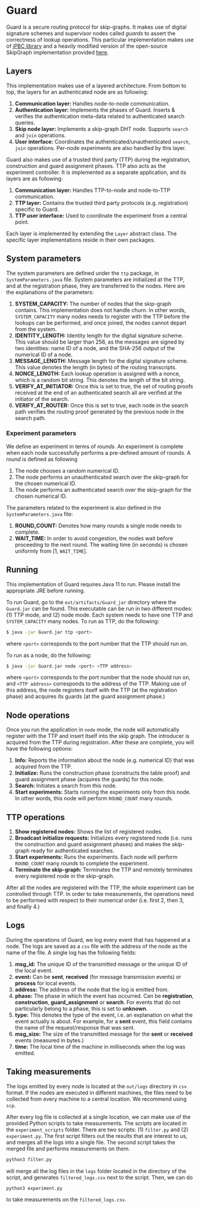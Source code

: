 # Guard
Guard is a secure routing protocol for skip-graphs. It makes use of digital signature schemes and supervisor nodes called *guards* to assert the correctness of lookup operations.
This particular implementation makes use of [jPBC library](http://gas.dia.unisa.it/projects/jpbc/) and a heavily modified version of the open-source SkipGraph implementation provided [here](https://github.com/yhassanzadeh13/SkipGraphNode).
## Layers
This implementation makes use of a layered architecture. From bottom to top, the layers for an authenticated node are as following:
1. **Communication layer:** Handles node-to-node communication.
2. **Authentication layer:** Implements the phases of Guard. Inserts & verifies the authentication meta-data related to authenticated search queries.
3. **Skip node layer:** Implements a skip-graph DHT node. Supports `search` and `join` operations.
4. **User interface:** Coordinates the authenticated/unauthenticated `search`, `join` operations. Per-node experiments are also handled by this layer.

Guard also makes use of a trusted third party (TTP) during the registration, construction and guard assignment phases. TTP also acts as the experiment controller. It is implemented as a separate application, and its layers are as following:
1. **Communication layer:** Handles TTP-to-node and node-to-TTP communication.
2. **TTP layer:** Contains the trusted third party protocols (e.g. registration) specific to Guard.
3. **TTP user interface:** Used to coordinate the experiment from a central point.

Each layer is implemented by extending the `Layer` abstract class. The specific layer implementations reside in their own packages.

## System parameters
The system parameters are defined under the `ttp` package, in `SystemParameters.java` file. System parameters are initialized at the TTP, and at the registration phase, they are transferred to the nodes. Here are the explanations of the parameters:
1. **SYSTEM_CAPACITY:** The number of nodes that the skip-graph contains. This implementation does not handle churn. In other words, `SYSTEM_CAPACITY` many nodes needs to register with the TTP before the lookups can be performed, and once joined, the nodes cannot depart from the system.
2. **IDENTITY_LENGTH:** Identity length for the digital signature scheme. This value should be larger than 256, as the messages are signed by two identities: name ID of a node, and the SHA-256 output of the numerical ID of a node.
3. **MESSAGE_LENGTH:** Message length for the digital signature scheme. This value denotes the length (in bytes) of the routing transcripts.
4. **NONCE_LENGTH:** Each lookup operation is assigned with a nonce, which is a random bit string. This denotes the length of the bit string.
5. **VERIFY_AT_INITIATOR:** Once this is set to true, the set of routing proofs received at the end of an authenticated search all are verified at the initiator of the search.
6. **VERIFY_AT_ROUTER:** Once this is set to true, each node in the search path verifies the routing proof generated by the previous node in the search path.

### Experiment parameters
We define an experiment in terms of *rounds*. An experiment is complete when each node successfully performs a pre-defined amount of rounds.
A *round* is defined as following
1. The node chooses a random numerical ID.
2. The node performs an unauthenticated search over the skip-graph for the chosen numerical ID.
3. The node performs an authenticated search over the skip-graph for the chosen numerical ID.

The parameters related to the experiment is also defined in the `SystemParameters.java` file: 
1. **ROUND_COUNT:** Denotes how many rounds a single node needs to complete.
2. **WAIT_TIME:** In order to avoid congestion, the nodes wait before proceeding to the next round. The waiting time (in seconds) is chosen uniformly from [1, `WAIT_TIME`].
## Running
This implementation of Guard requires Java 11 to run. Please install the appropriate JRE before running. 

To run Guard, go to the `out/artifacts/Guard_jar` directory where the `Guard.jar` can be found. This executable can be run in two different modes: (1) TTP mode, and (2) node mode.
Each system needs to have one TTP and `SYSTEM_CAPACITY` many nodes. To run as TTP, do the following:
```bash
$ java -jar Guard.jar ttp <port>
```
where `<port>` corresponds to the port number that the TTP should run on.


To run as a node, do the following:
```bash
$ java -jar Guard.jar node <port> <TTP address>
```
where `<port>` corresponds to the port number that the node should run on, and `<TTP address>` corresponds to the address of the TTP. Making use of this address,
the node registers itself with the TTP (at the registration phase) and acquires its guards (at the guard assignment phase.)  


## Node operations
Once you run the application in `node` mode, the node will automatically register with the TTP and insert itself into the skip graph. The introducer is acquired from the TTP during registration. After these are complete, you will have the following options:
1. **Info:** Reports the information about the node (e.g. numerical ID) that was acquired from the TTP.
2. **Initialize:** Runs the construction phase (constructs the table proof) and guard assignment phase (acquires the guards) for this node.
3. **Search:** Initiates a search from this node.
4. **Start experiments:** Starts running the experiments only from this node. In other words, this node will perform `ROUND_COUNT` many *round*s.

## TTP operations
1. **Show registered nodes:** Shows the list of registered nodes.
2. **Broadcast initialize requests:** Initializes every registered node (i.e. runs the construction and guard assignment phases) and makes the skip-graph ready for authenticated searches.
3. **Start experiments:** Runs the experiments. Each node will perform `ROUND_COUNT` many *round*s to complete the experiment.
4. **Terminate the skip-graph:** Terminates the TTP and remotely terminates every registered node in the skip-graph.

After all the nodes are registered with the TTP, the whole experiment can be controlled through TTP.
In order to take measurements, the operations need to be performed with respect to their numerical order (i.e. first 2, then 3, and finally 4.) 

## Logs
During the operations of Guard, we log every event that has happened at a node. The logs are saved as a `csv` file with the address of the node as the name of the file.
A single log has the following fields:
1. **msg_id:** The unique ID of the transmitted message or the unique ID of the local event.
2. **event:** Can be **sent**, **received** (for message transmission events) or **process** for local events.
3. **address:** The address of the node that the log is emitted from.
4. **phase:** The phase in which the event has occurred. Can be **registration**, **construction**, **guard_assignment** or **search**. For events that do not particularly belong to a phase, this is set to **unknown**.
5. **type:** This denotes the type of the event, i.e. an explanation on what the event actually is about. For example, for a **sent** event, this field contains the name of the request/response that was sent.
6. **msg_size:** The size of the transmitted message for the **sent** or **received** events (measured in bytes.)
7. **time:** The local time of the machine in milliseconds when the log was emitted.

## Taking measurements
The logs emitted by every node is located at the `out/logs` directory in `csv` format. If the nodes are executed in different machines, the files need to be collected from
every machine to a central location. We recommend using `scp`.
 
After every log file is collected at a single location, we can make use of the provided Python scripts to take measurements. The scripts are located in the
`experiment_scripts` folder. There are two scripts: (1) `filter.py` and (2) `experiment.py`. The first script filters out the
results that are interest to us, and merges all the logs into a single file. The second script takes the merged file and performs
measurements on them.
````bash
python3 filter.py
````
will merge all the log files in the `logs` folder located in the directory of the script, and generates `filtered_logs.csv` next
to the script. Then, we can do
````bash
python3 experiment.py
````
to take measurements on the `filtered_logs.csv`.